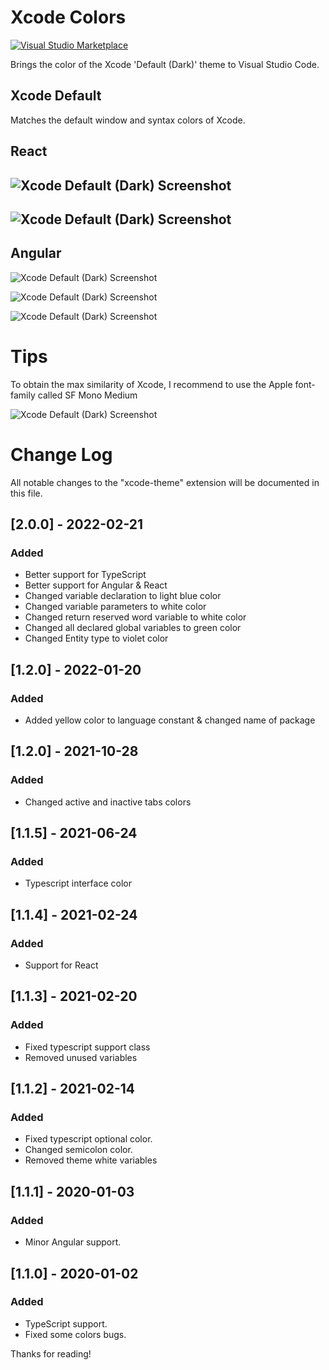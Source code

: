 # Xcode Colors

[![Visual Studio Marketplace](https://img.shields.io/vscode-marketplace/v/MateoCERQUETELLA.xcode-12-theme.svg)](https://marketplace.visualstudio.com/items?itemName=MateoCERQUETELLA.xcode-12-theme)

Brings the color of the Xcode 'Default (Dark)' theme to Visual Studio Code.

## Xcode Default

Matches the default window and syntax colors of Xcode.

## React

## ![Xcode Default (Dark) Screenshot](https://drive.google.com/file/d/12HzOlLrZwVgZrriLEna6x0X0o6My-dZC/view)

## ![Xcode Default (Dark) Screenshot](https://drive.google.com/file/d/1btyvShxoHmedn7emzlWhfXeexAEgPA8u/view)

## Angular

![Xcode Default (Dark) Screenshot](https://drive.google.com/file/d/1ntcZxE2wluCydiApQT-psapX8DHPHIW1/view)

![Xcode Default (Dark) Screenshot](https://drive.google.com/file/d/1SMMIL0DV75PMXCOTORN23XqYGb68foZF/view)

![Xcode Default (Dark) Screenshot](https://drive.google.com/file/d/1lbvaB0zlbVynDfDKlO55oNz-0FCK4psd/view)

# Tips

To obtain the max similarity of Xcode, I recommend to use the Apple font-family called SF Mono Medium

![Xcode Default (Dark) Screenshot](https://drive.google.com/file/d/1G5EwnTCE-s1FWxl-IIJbGLmDf4yvu1jY/view)

# Change Log

All notable changes to the "xcode-theme" extension will be documented in this file.

## [2.0.0] - 2022-02-21

### Added

- Better support for TypeScript
- Better support for Angular & React
- Changed variable declaration to light blue color
- Changed variable parameters to white color
- Changed return reserved word variable to white color
- Changed all declared global variables to green color
- Changed Entity type to violet color

## [1.2.0] - 2022-01-20

### Added

- Added yellow color to language constant & changed name of package

## [1.2.0] - 2021-10-28

### Added

- Changed active and inactive tabs colors

## [1.1.5] - 2021-06-24

### Added

- Typescript interface color

## [1.1.4] - 2021-02-24

### Added

- Support for React

## [1.1.3] - 2021-02-20

### Added

- Fixed typescript support class
- Removed unused variables

## [1.1.2] - 2021-02-14

### Added

- Fixed typescript optional color.
- Changed semicolon color.
- Removed theme white variables

## [1.1.1] - 2020-01-03

### Added

- Minor Angular support.

## [1.1.0] - 2020-01-02

### Added

- TypeScript support.
- Fixed some colors bugs.

Thanks for reading!
